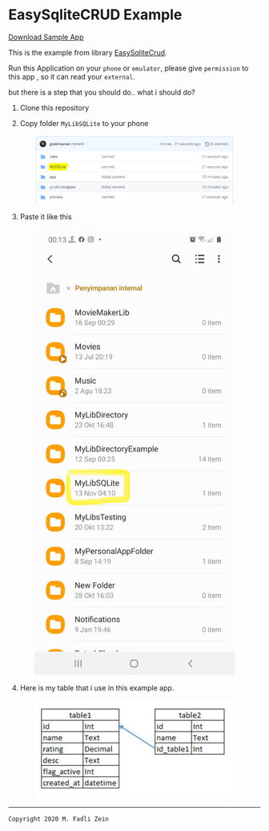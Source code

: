 # EasySqliteCRUD Example

[Download Sample App](https://drive.google.com/file/d/1tuhBMx_d62uQyAIudmUsbWGg3MUCz7zJ/view?usp=sharing)

This is the example from library [EasySqliteCrud](https://github.com/gzeinnumer/EasySQLiteCRUD).

Run this Application on your `phone` or `emulator`, please give `permission` to this app , so it can read your `external`.

but there is a step that you should do.. what i should do?

1. Clone this repository

2. Copy folder `MyLibSQLite` to your phone

<p align="center">
  <img src="https://github.com/gzeinnumer/EasySqliteCrudExample/blob/master/preview/example3.jpg" width="400"/>
</p>

3. Paste it like this

<p align="center">
  <img src="https://github.com/gzeinnumer/EasySqliteCrudExample/blob/master/preview/example2.jpg" width="400"/>
</p>

4. Here is my table that i use in this example app.

<p align="center">
  <img src="https://github.com/gzeinnumer/EasySqliteCrudExample/blob/master/preview/example1.JPG" width="400"/>
</p>

---

```
Copyright 2020 M. Fadli Zein
```
